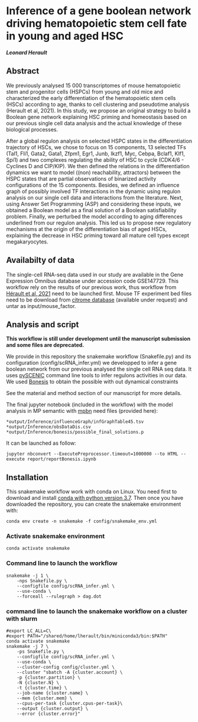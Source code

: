 
# Inference of a gene boolean network driving hematopoietic stem cell fate in young and aged HSC

***Leonard Herault***

## Abstract
We previously analysed 15 000 transcriptomes of mouse hematopoietic stem and progenitor
cells (HSPCs) from young and old mice and characterized the early differentiation of the
hematopoietic stem cells (HSCs) according to age, thanks to cell clustering and pseudotime analysis
(Herault et al, 2021). In this study, we propose an original strategy to build a Boolean gene network
explaining HSC priming and homeostasis based on our previous single cell data analysis and the
actual knowledge of these biological processes.

After a global regulon analysis on selected HSPC states in the differentiation trajectory of
HSCs, we chose to focus on 15 components, 13 selected TFs (Tal1, Fli1, Gata2, Gata1, Zfpm1, Egr1,
Junb, Ikzf1, Myc, Cebpa, Bclaf1, Klf1, Spi1) and two complexes regulating the ability of HSC to
cycle (CDK4/6 - Cyclines D and CIP/KIP). We then defined the relations in the differentiation
dynamics we want to model ((non) reachability, attractors) between the HSPC states that are partial
observations of binarized activity configurations of the 15 components. Besides, we defined an
influence graph of possibly involved TF interactions in the dynamic using regulon analysis on our
single cell data and interactions from the literature. Next, using Answer Set Programming (ASP) and
considering these inputs, we obtained a Boolean model as a final solution of a Boolean satisfiability
problem. Finally, we perturbed the model according to aging differences underlined from our regulon
analysis. This led us to propose new regulatory mechanisms at the origin of the differentiation bias
of aged HSCs, explaining the decrease in HSC priming toward all mature cell types except
megakaryocytes.




## Availabilty of data

The single-cell RNA-seq data used in our study are available in the Gene Expression Omnibus database under accession code GSE147729.
This workflow rely on the results of our previous work, thus workflow from [Hérault et al, 2021](https://bmcbiol.biomedcentral.com/articles/10.1186/s12915-021-00955-z) need to be launched first.
Mouse TF experiment bed files need to be download from [citrome database](http://cistrome.org/db/#/) (available under request) and untar as input/mouse_factor.

## Analysis and script

**This workflow is still under development until the manuscript submission and some files are deprecated.**

We provide in this repository the snakemake workflow (Snakefile.py) and its configuration (config/scRNA_infer.yml) we developped to infer a gene boolean network from our previous analysed the single cell RNA seq data.
It uses [pySCENIC](https://pyscenic.readthedocs.io/en/latest/) command line tools to infer regulons activities in our data. We used [Bonesis](https://github.com/bioasp/bonesis.git) to obtain the possible with out dynamical constraints 

See the material and method section of our manuscript for more details.

The final jupyter notebook (included in the workflow) with the model analysis in MP semantic with [mpbn](https://github.com/pauleve/mpbn) need files (provided here):

    *output/Inference/influenceGraph/infGraphTable45.tsv
    *output/Inference/obsDataDis.csv
    *output/Inference/bonesis/possible_final_solutions.p
    
It can be launched as follow:   

    jupyter nbconvert --ExecutePreprocessor.timeout=1000000 --to HTML --execute report/reportBonesis.ipynb


## Installation

This snakemake workflow work with conda on Linux.
You need first to download and install [conda with python version 3.7](https://docs.conda.io/en/latest/miniconda.html).
Then once you have downloaded the repository, you can create the snakemake environment with:

    conda env create -n snakemake -f config/snakemake_env.yml

### Activate snakemake environment

    conda activate snakemake

### Command line to launch the  workflow 

    snakemake -j 1 \
        -nps Snakefile.py \
        --configfile config/scRNA_infer.yml \
        --use-conda \
        --forceall --rulegraph > dag.dot

### command line to launch the snakemake workflow on a cluster with slurm
    
    #export LC_ALL=C\
    #export PATH="/shared/home/lherault/bin/miniconda3/bin:$PATH"
    conda activate snakemake
    snakemake -j 7 \
        -ps Snakefile.py \
        --configfile config/scRNA_infer.yml \
        --use-conda \
        --cluster-config config/cluster.yml \
        --cluster "sbatch -A {cluster.account} \
        -p {cluster.partition} \
        -N {cluster.N} \
        -t {cluster.time} \
        --job-name {cluster.name} \
        --mem {cluster.mem} \
        --cpus-per-task {cluster.cpus-per-task}\
        --output {cluster.output} \
        --error {cluster.error}"
